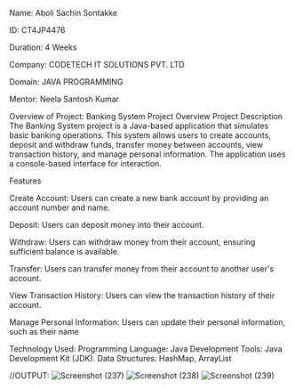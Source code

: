 Name: Aboli Sachin Sontakke

ID: CT4JP4476

Duration: 4 Weeks

Company: CODETECH IT SOLUTIONS PVT. LTD

Domain: JAVA PROGRAMMING

Mentor: Neela Santosh Kumar

Overview of Project:
Banking System Project Overview
Project Description
The Banking System project is a Java-based application that simulates basic banking operations.
This system allows users to create accounts, deposit and withdraw funds, transfer money between accounts, view transaction history, and manage personal information.
The application uses a console-based interface for interaction.

Features

Create Account: Users can create a new bank account by providing an account number and name.

Deposit: Users can deposit money into their account.

Withdraw: Users can withdraw money from their account, ensuring sufficient balance is available.

Transfer: Users can transfer money from their account to another user's account.

View Transaction History: Users can view the transaction history of their account.

Manage Personal Information: Users can update their personal information, such as their name

Technology Used:
Programming Language: Java
Development Tools: Java Development Kit (JDK).
Data Structures: HashMap, ArrayList

//OUTPUT:
![Screenshot (237)](https://github.com/user-attachments/assets/5addfac7-cf03-47b0-8824-e2c958419456)
![Screenshot (238)](https://github.com/user-attachments/assets/3b97ce2c-3ea6-4ab0-8cbc-d1fa77ea9d60)
![Screenshot (239)](https://github.com/user-attachments/assets/35be30d3-57b0-4105-8702-098103cb5b17)


